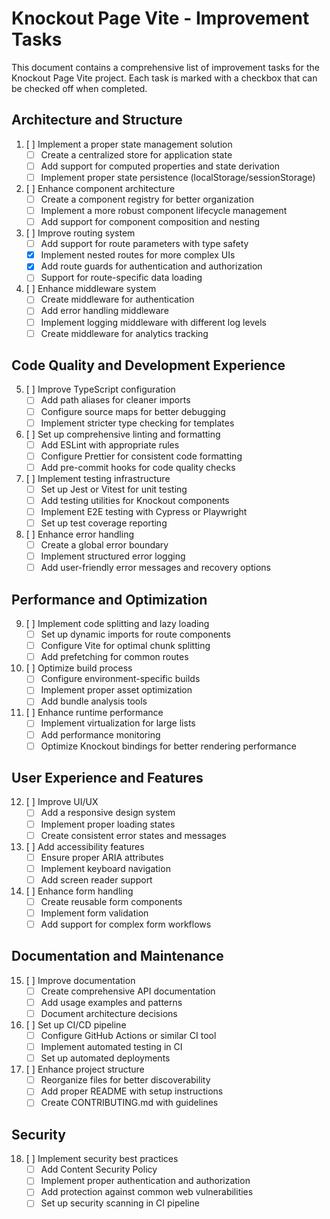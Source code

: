 # Knockout Page Vite - Improvement Tasks

This document contains a comprehensive list of improvement tasks for the Knockout Page Vite project. Each task is marked with a checkbox that can be checked off when completed.

## Architecture and Structure

1. [ ] Implement a proper state management solution
   - [ ] Create a centralized store for application state
   - [ ] Add support for computed properties and state derivation
   - [ ] Implement proper state persistence (localStorage/sessionStorage)

2. [ ] Enhance component architecture
   - [ ] Create a component registry for better organization
   - [ ] Implement a more robust component lifecycle management
   - [ ] Add support for component composition and nesting

3. [ ] Improve routing system
   - [ ] Add support for route parameters with type safety
   - [x] Implement nested routes for more complex UIs
   - [x] Add route guards for authentication and authorization
   - [ ] Support for route-specific data loading

4. [ ] Enhance middleware system
   - [ ] Create middleware for authentication
   - [ ] Add error handling middleware
   - [ ] Implement logging middleware with different log levels
   - [ ] Create middleware for analytics tracking

## Code Quality and Development Experience

5. [ ] Improve TypeScript configuration
   - [ ] Add path aliases for cleaner imports
   - [ ] Configure source maps for better debugging
   - [ ] Implement stricter type checking for templates

6. [ ] Set up comprehensive linting and formatting
   - [ ] Add ESLint with appropriate rules
   - [ ] Configure Prettier for consistent code formatting
   - [ ] Add pre-commit hooks for code quality checks

7. [ ] Implement testing infrastructure
   - [ ] Set up Jest or Vitest for unit testing
   - [ ] Add testing utilities for Knockout components
   - [ ] Implement E2E testing with Cypress or Playwright
   - [ ] Set up test coverage reporting

8. [ ] Enhance error handling
   - [ ] Create a global error boundary
   - [ ] Implement structured error logging
   - [ ] Add user-friendly error messages and recovery options

## Performance and Optimization

9. [ ] Implement code splitting and lazy loading
   - [ ] Set up dynamic imports for route components
   - [ ] Configure Vite for optimal chunk splitting
   - [ ] Add prefetching for common routes

10. [ ] Optimize build process
    - [ ] Configure environment-specific builds
    - [ ] Implement proper asset optimization
    - [ ] Add bundle analysis tools

11. [ ] Enhance runtime performance
    - [ ] Implement virtualization for large lists
    - [ ] Add performance monitoring
    - [ ] Optimize Knockout bindings for better rendering performance

## User Experience and Features

12. [ ] Improve UI/UX
    - [ ] Add a responsive design system
    - [ ] Implement proper loading states
    - [ ] Create consistent error states and messages

13. [ ] Add accessibility features
    - [ ] Ensure proper ARIA attributes
    - [ ] Implement keyboard navigation
    - [ ] Add screen reader support

14. [ ] Enhance form handling
    - [ ] Create reusable form components
    - [ ] Implement form validation
    - [ ] Add support for complex form workflows

## Documentation and Maintenance

15. [ ] Improve documentation
    - [ ] Create comprehensive API documentation
    - [ ] Add usage examples and patterns
    - [ ] Document architecture decisions

16. [ ] Set up CI/CD pipeline
    - [ ] Configure GitHub Actions or similar CI tool
    - [ ] Implement automated testing in CI
    - [ ] Set up automated deployments

17. [ ] Enhance project structure
    - [ ] Reorganize files for better discoverability
    - [ ] Add proper README with setup instructions
    - [ ] Create CONTRIBUTING.md with guidelines

## Security

18. [ ] Implement security best practices
    - [ ] Add Content Security Policy
    - [ ] Implement proper authentication and authorization
    - [ ] Add protection against common web vulnerabilities
    - [ ] Set up security scanning in CI pipeline